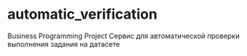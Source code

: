 # automatic_verification
Business Programming Project
Сервис для автоматической проверки выполнения задания на датасете
